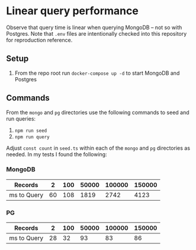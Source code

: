 # Linear query performance

Observe that query time is linear when querying MongoDB – not so with Postgres. Note that `.env` files are intentionally checked into this repository for reproduction reference.

## Setup
1. From the repo root run `docker-compose up -d` to start MongoDB and Postgres

## Commands
From the `mongo` and `pg` directories use the following commands to seed and run queries:

1. `npm run seed`
2. `npm run query`

Adjust `const count` in `seed.ts` within each of the `mongo` and `pg` directories as needed. In my tests I found the following:

### MongoDB
Records|2|100|50000|100000|150000
-----|-----|-----|-----|-----|-----
ms to Query|60|108|1819|2742|4123

### PG
Records|2|100|50000|100000|150000
-----|-----|-----|-----|-----|-----
ms to Query|28|32|93|83|86

